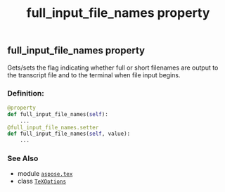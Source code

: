 ﻿---
title: full_input_file_names property
second_title: Aspose.TeX for Python via .NET API References
description: 
type: docs
weight: 60
url: /python-net/aspose.tex/texoptions/full_input_file_names/
is_root: false
---

## full_input_file_names property


Gets/sets the flag indicating whether full or short filenames are output
to the transcript file and to the terminal when file input begins.
### Definition:
```python
@property
def full_input_file_names(self):
    ...
@full_input_file_names.setter
def full_input_file_names(self, value):
    ...
```

### See Also
* module [`aspose.tex`](../../)
* class [`TeXOptions`](/tex/python-net/aspose.tex/texoptions)
